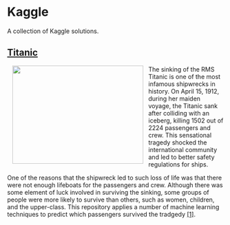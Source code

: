 # Kaggle
A collection of Kaggle solutions. 

## [Titanic](https://github.com/whiteg5/kaggle/tree/master/Titanic)


<img src="https://upload.wikimedia.org/wikipedia/en/6/65/Titanic_Colourised%2C_photographed_in_Southampton.png " align="left" hspace="12" vspace="0" style="width:304px;height:228px;">

The sinking of the RMS Titanic is one of the most infamous shipwrecks in history.  On April 15, 1912, during her maiden voyage, the Titanic sank after colliding with an iceberg, killing 1502 out of 2224 passengers and crew. This sensational tragedy shocked the international community and led to better safety regulations for ships.

One of the reasons that the shipwreck led to such loss of life was that there were not enough lifeboats for the passengers and crew. Although there was some element of luck involved in surviving the sinking, some groups of people were more likely to survive than others, such as women, children, and the upper-class. This repository applies a number of machine learning techniques to predict which passengers survived the tradgedy [[1]](https://github.com/whiteg5/kaggle/tree/master/Titanic).